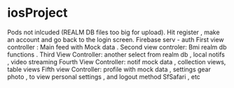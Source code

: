 # iosProject
Pods not inlcuded (REALM DB files too big for upload). 
Hit register , make an account and go back to the login screen. Firebase serv - auth
First view controller : Main feed with Mock data .
Second view controler: Bmi realm db functions .
Third View Controller: another select from realm db , local notifs , video streaming
Fourth View Controller: notif mock data , collection views, table views
Fifth view Controller: profile with mock data , settings gear photo , to view personal settings , and logout method
SfSafari , etc
